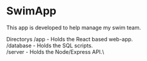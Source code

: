 # SwimApp

This app is developed to help manage my swim team.

Directorys
/app - Holds the React based web-app.\
/database - Holds the SQL scripts.\
/server - Holds the Node/Express API.\
